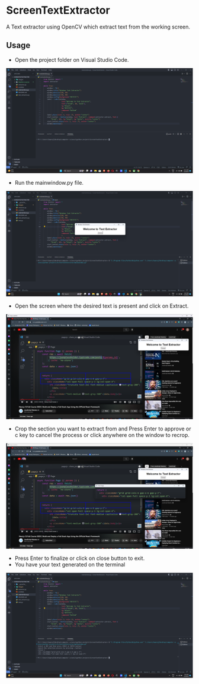 # ScreenTextExtractor
A Text extractor using OpenCV which extract text from the working screen.

## Usage
- Open the project folder on Visual Studio Code.
<img src="./ReadmeSources/0.png">

- Run the mainwindow.py file.
<img src="./ReadmeSources/1.png">

- Open the screen where the desired text is present and click on Extract.
<img src="./ReadmeSources/2.png">

- Crop the section you want to extract from and Press Enter to approve or c key to cancel the process or click anywhere on the window to recrop.
<img src="./ReadmeSources/3.png">

- Press Enter to finalize or click on close button to exit.
- You have your text generated on the terminal
<img src="./ReadmeSources/4.png">

